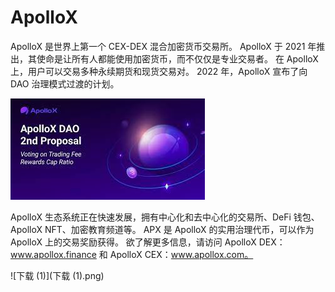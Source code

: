 # ApolloX




ApolloX 是世界上第一个 CEX-DEX 混合加密货币交易所。 ApolloX 于 2021 年推出，其使命是让所有人都能使用加密货币，而不仅仅是专业交易者。 在 ApolloX 上，用户可以交易多种永续期货和现货交易对。 2022 年，ApolloX 宣布了向 DAO 治理模式过渡的计划。

![yuhn](yuhn.png)

ApolloX 生态系统正在快速发展，拥有中心化和去中心化的交易所、DeFi 钱包、ApolloX NFT、加密教育频道等。 APX 是 ApolloX 的实用治理代币，可以作为 ApolloX 上的交易奖励获得。
欲了解更多信息，请访问 ApolloX DEX：www.apollox.finance 和 ApolloX CEX：www.apollox.com。

![下载 (1)](下载 (1).png)


